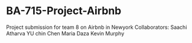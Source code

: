 # BA-715-Project-Airbnb
Project submission for team 8 on Airbnb in Newyork
Collaborators:
Saachi 
Atharva
YU chin Chen
Maria Daza
Kevin Murphy
